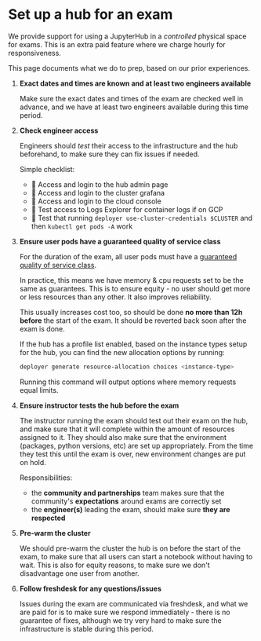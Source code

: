 # Set up a hub for an exam

We provide support for using a JupyterHub in a *controlled* physical
space for exams. This is an extra paid feature where we charge hourly
for responsiveness.

This page documents what we do to prep, based on our prior experiences.

1. **Exact dates and times are known and at least two engineers available**

   Make sure the exact dates and times of the exam are checked well in
   advance, and we have at least two engineers available during this time period.

2. **Check engineer access**

   Engineers should *test* their access to the infrastructure and the
   hub beforehand, to make sure they can fix issues if needed.

   Simple checklist:
      - 🔲 Access and login to the hub admin page
      - 🔲 Access and login to the cluster grafana
      - 🔲 Access and login to the cloud console
      - 🔲 Test access to Logs Explorer for container logs if on GCP
      - 🔲 Test that running `deployer use-cluster-credentials $CLUSTER` and then `kubectl get pods -A` work

3. **Ensure user pods have a guaranteed quality of service class**

   For the duration of the exam, all user pods must have a
   [guaranteed quality of service class](https://kubernetes.io/docs/tasks/configure-pod-container/quality-service-pod/).

   In practice, this means we have memory & cpu requests set to be the same
   as guarantees. This is to ensure equity - no user should get more or less
   resources than any other. It also improves reliability.

   This usually increases cost too, so should be done **no more than 12h before**
   the start of the exam. It should be reverted back soon after the exam
   is done.

   If the hub has a profile list enabled, based on the instance types setup for
   the hub, you can find the new allocation options by running:

   ```bash
   deployer generate resource-allocation choices <instance-type>
   ```

   Running this command will output options where memory requests equal limits.

4. **Ensure instructor tests the hub before the exam**

   The instructor running the exam should test out their exam on the hub,
   and make sure that it will complete within the amount of resources assigned
   to it. They should also make sure that the environment (packages, python
   versions, etc) are set up appropriately. From the time they test this until
   the exam is over, new environment changes are put on hold.

   Responsibilities:
      - the **community and partnerships** team makes sure that the community's
      **expectations** around exams are correctly set
      - the **engineer(s)** leading the exam, should make sure **they are respected**

5. **Pre-warm the cluster**

   We should pre-warm the cluster the hub is on before the start of the exam,
   to make sure that all users can start a notebook without having to wait. This
   is also for equity reasons, to make sure we don't disadvantage one user from
   another.

6. **Follow freshdesk for any questions/issues**

   Issues during the exam are communicated via freshdesk, and what we are paid
   for is to make sure we respond immediately - there is no guarantee of fixes,
   although we try very hard to make sure the infrastructure is stable during this
   period.
